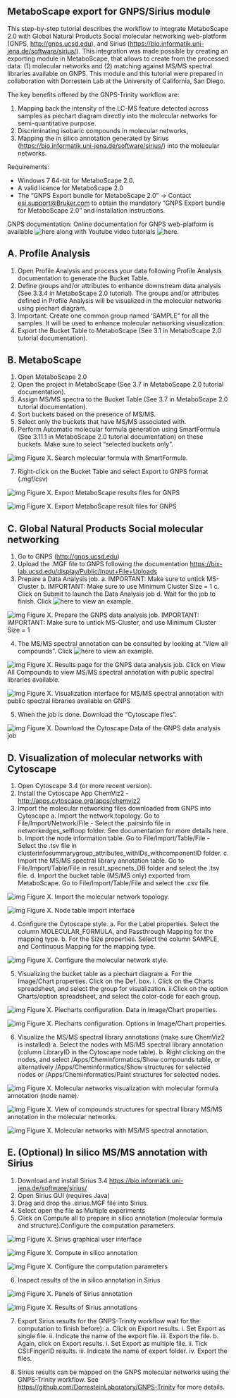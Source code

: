 ## MetaboScape export for GNPS/Sirius module

This step-by-step tutorial describes the workflow to integrate MetaboScape 2.0 with Global Natural Products Social molecular networking web-platform (GNPS, http://gnps.ucsd.edu), and Sirius (https://bio.informatik.uni-jena.de/software/sirius/). This integration was made possible by creating an exporting module in MetaboScape, that allows to create from the processed data: (1) molecular networks and (2)  matching against MS/MS spectral libraries available on GNPS. This module and this tutorial were prepared in collaboration with Dorrestein Lab at the University of California, San Diego.

The key benefits offered by the GNPS-Trinity workflow are:
1. Mapping back the intensity of the LC-MS feature detected across samples as piechart diagram directly into the molecular networks for semi-quantitative purpose.
2. Discriminating isobaric compounds in molecular networks,
3. Mapping the in silico annotation generated by Sirius (https://bio.informatik.uni-jena.de/software/sirius/) into the molecular networks.

Requirements: 
- Windows 7 64-bit for MetaboScape 2.0. 
- A valid licence for MetaboScape 2.0
- The “GNPS Export bundle for MetaboScape 2.0” -> Contact           esi.support@Bruker.com to obtain the mandatory “GNPS Export       bundle for MetaboScape 2.0” and installation instructions.

GNPS documentation: Online documentation for GNPS web-platform is available ![here](https://bix-lab.ucsd.edu/display/Public/GNPS+Documentation+Page) along with Youtube video tutorials ![here](https://www.youtube.com/channel/UCufTdDIUPjfoN604Igv_29g/videos).

## A. Profile Analysis

1. Open Profile Analysis and process your data following Profile Analysis documentation to generate the Bucket Table.
2. Define groups and/or attributes to enhance downstream data analysis (See 3.3.4 in MetaboScape 2.0 tutorial). The groups and/or attributes defined in Profile Analysis will be visualized in the molecular networks using piechart diagram.
3. Important: Create one common group named ‘SAMPLE” for all the samples. It will be used to enhance molecular networking visualization.
4. Export the Bucket Table to MetaboScape (See 3.1 in MetaboScape 2.0 tutorial documentation).

## B. MetaboScape
1. Open MetaboScape 2.0
2. Open the project in MetaboScape (See 3.7 in MetaboScape 2.0 tutorial documentation).
3. Assign MS/MS spectra to the Bucket Table (See 3.7 in MetaboScape 2.0 tutorial documentation).
4. Sort buckets based on the presence of MS/MS.
5. Select only the buckets that have MS/MS associated with.
6. Perform Automatic molecular formula generation using SmartFormula (See 3.11.1 in MetaboScape 2.0 tutorial documentation) on these buckets. Make sure to select “selected buckets only”.

![img](img/metaboscapeexportforgnps/Metabo_2.PNG)
Figure X. Search molecular formula with SmartFormula.

7. Right-click on the Bucket Table and select Export to GNPS format (.mgf/csv)

![img](img/metaboscapeexportforgnps/Metabo_3.png)
Figure X. Export MetaboScape results files for GNPS

![img](img/metaboscapeexportforgnps/Metabo_4.PNG)
Figure X. Export MetaboScape result files for GNPS

## C. Global Natural Products Social molecular networking
1. Go to GNPS (http://gnps.ucsd.edu)
2. Upload the .MGF file to GNPS following the documentation https://bix-lab.ucsd.edu/display/Public/Input+File+Uploads
3. Prepare a Data Analysis job.
    a. IMPORTANT: Make sure to untick MS-Cluster
    b. IMPORTANT: Make sure to use Minimum Cluster Size = 1
    c. Click on Submit to launch the Data Analysis job
    d. Wait for the job to finish. Click ![here](https://gnps.ucsd.edu/ProteoSAFe/status.jsp?task=68a3320dd3f249db9416836329e17d1e) to view an example.

![img](img/metaboscapeexportforgnps/GNPS_1.PNG)
Figure X. Prepare the GNPS data analysis job. IMPORTANT: IMPORTANT: Make sure to untick MS-Cluster, and use Minimum Cluster Size = 1

4. The MS/MS spectral annotation can be consulted by looking at “View all compounds”. Click ![here](http://gnps.ucsd.edu/ProteoSAFe/result.jsp?task=68a3320dd3f249db9416836329e17d1e&view=group_by_compound) to view an example.

![img](img/metaboscapeexportforgnps/GNPS4.PNG)
Figure X. Results page for the GNPS data analysis job. Click on View All Compounds to view MS/MS spectral annotation with public spectral libraries available.

![img](img/metaboscapeexportforgnps/GNPS_5.PNG)
Figure X. Visualization interface for MS/MS spectral annotation with public spectral libraries available on GNPS

5. When the job is done. Download the “Cytoscape files”.

![img](img/metaboscapeexportforgnps/GNPS4.PNG)
Figure X. Download the Cytoscape Data of the GNPS data analysis job

## D. Visualization of molecular networks with Cytoscape 
1. Open Cytoscape 3.4 (or more recent version).
2. Install the Cytoscape App ChemViz2 - http://apps.cytoscape.org/apps/chemviz2
3. Import the molecular networking files downloaded from GNPS into Cytoscape
    a. Import the network topology. Go to File/Import/Network/File - Select the .pairsinfo file  in networkedges_selfloop folder. See documentation for more details here. 
    b. Import the node information table. Go to File/Import/Table/File - Select the .tsv file in clusterinfosummarygroup_attributes_withIDs_withcomponentID folder.
    c. Import the MS/MS spectral library annotation table. Go to File/Import/Table/File in result_specnets_DB folder and select the .tsv file.
    d. Import the bucket table (MS/MS only) exported from MetaboScape. Go to File/Import/Table/File and select the .csv file.

![img](img/metaboscapeexportforgnps/Cyto3.PNG)
Figure X. Import the molecular network topology.

![img](img/metaboscapeexportforgnps/Cyto6.PNG)
Figure X. Node table import interface

4. Configure the Cytoscape style.
    a. For the Label properties. Select the column MOLECULAR_FORMULA, and Passthrough Mapping for the mapping type.
    b. For the Size properties. Select the column SAMPLE, and Continuous Mapping for the mapping type.

![img](img/metaboscapeexportforgnps/Cyto7.PNG)
Figure X. Configure the molecular network style.

5. Visualizing the bucket table as a piechart diagram 
    a. For the Image/Chart properties. Click on the Def. box. 
        i. Click on the Charts spreadsheet, and select the group for visualization.
        ii.Click on the option Charts/option spreadsheet, and select the color-code for each group.

![img](img/metaboscapeexportforgnps/Cyto8.PNG)
Figure X. Piecharts configuration. Data in Image/Chart properties.

![img](img/metaboscapeexportforgnps/Cyto9.PNG)
Figure X. Piecharts configuration. Options in Image/Chart properties.

6. Visualize the MS/MS spectral library annotations (make sure ChemViz2 is installed)
    a. Select the nodes with MS/MS spectral library annotation (column LibraryID in the Cytoscape node table).
    b. Right clicking on the nodes, and select /Apps/Cheminformatics/Show compounds table, or alternatively /Apps/Cheminformatics/Show structures for selected nodes or /Apps/Cheminformatics/Paint structures for selected nodes.

![img](img/metaboscapeexportforgnps/Cyto10.PNG)
Figure X. Molecular networks visualization with molecular formula annotation (node name).

![img](img/metaboscapeexportforgnps/Cyto12.PNG)
Figure X. View of compounds structures for spectral library MS/MS annotation in the molecular networks.

![img](img/metaboscapeexportforgnps/Cyto13.PNG)
Figure X. Molecular networks with MS/MS spectral annotation.

## E. (Optional) In silico MS/MS annotation with Sirius
1. Download and install Sirius 3.4 https://bio.informatik.uni-jena.de/software/sirius/
2. Open Sirius GUI (requires Java)
3. Drag and drop the .sirius.MGF file into Sirius.
4. Select open the file as Multiple experiments
5. Click on Compute all to prepare in silico annotation (molecular formula and structure).Configure the computation parameters.

![img](img/metaboscapeexportforgnps/Sirius1.PNG)
Figure X. Sirius graphical user interface

![img](img/metaboscapeexportforgnps/Sirius2.PNG)
Figure X. Compute in silico annotation

![img](img/metaboscapeexportforgnps/Sirius3.PNG)
Figure X. Configure the computation parameters

6. Inspect results of the in silico annotation in Sirius

![img](img/metaboscapeexportforgnps/Sirius4.PNG)
Figure X. Panels of Sirius annotation

![img](img/metaboscapeexportforgnps/Sirius6.PNG)
Figure X. Results of Sirius annotations

7. Export Sirius results for the GNPS-Trinity workflow wait for the computation to finish before):
    a. Click on Export results. 
        i.   Set Export as single file. 
        ii.  Indicate the name of the export file.
        iii. Export the file.
    b. Again, click on Export results. 
        i.   Set Export as multiple file.
        ii.  Tick CSI:FingerID results.
        iii. Indicate the name of export folder.
        iv.  Export the files.

8. Sirius results can be mapped on the GNPS molecular networks using the GNPS-Trinity workflow. See https://github.com/DorresteinLaboratory/GNPS-Trinity for more details.
